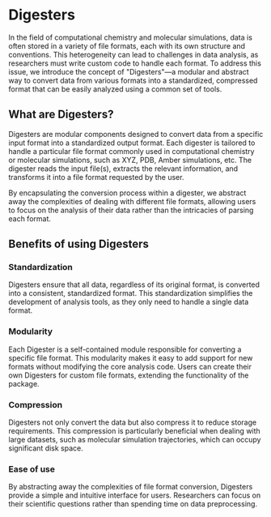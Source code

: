 # Digesters

In the field of computational chemistry and molecular simulations, data is often stored in a variety of file formats, each with its own structure and conventions.
This heterogeneity can lead to challenges in data analysis, as researchers must write custom code to handle each format.
To address this issue, we introduce the concept of "Digesters"&mdash;a modular and abstract way to convert data from various formats into a standardized, compressed format that can be easily analyzed using a common set of tools.

## What are Digesters?

Digesters are modular components designed to convert data from a specific input format into a standardized output format.
Each digester is tailored to handle a particular file format commonly used in computational chemistry or molecular simulations, such as XYZ, PDB, Amber simulations, etc.
The digester reads the input file(s), extracts the relevant information, and transforms it into a file format requested by the user.

By encapsulating the conversion process within a digester, we abstract away the complexities of dealing with different file formats, allowing users to focus on the analysis of their data rather than the intricacies of parsing each format.

## Benefits of using Digesters

### Standardization

Digesters ensure that all data, regardless of its original format, is converted into a consistent, standardized format. This standardization simplifies the development of analysis tools, as they only need to handle a single data format.

### Modularity

Each Digester is a self-contained module responsible for converting a specific file format. This modularity makes it easy to add support for new formats without modifying the core analysis code. Users can create their own Digesters for custom file formats, extending the functionality of the package.

### Compression

Digesters not only convert the data but also compress it to reduce storage requirements. This compression is particularly beneficial when dealing with large datasets, such as molecular simulation trajectories, which can occupy significant disk space.

### Ease of use

By abstracting away the complexities of file format conversion, Digesters provide a simple and intuitive interface for users. Researchers can focus on their scientific questions rather than spending time on data preprocessing.
